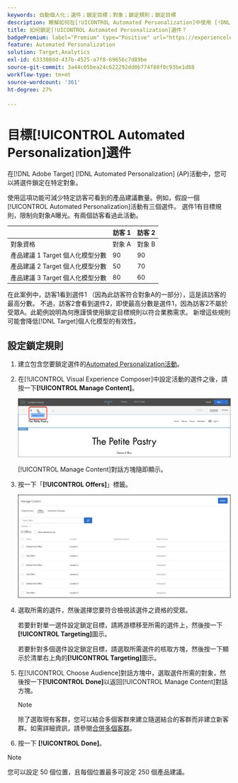 ```yaml
---
keywords: 自動個人化；選件；鎖定目標；對象；鎖定規則；鎖定目標
description: 瞭解如何在[!UICONTROL Automated Personalization]中使用 [!DNL Adobe Target] (AP)活動，將個別優惠方案鎖定在特定對象。
title: 如何鎖定[!UICONTROL Automated Personalization]選件？
badgePremium: label="Premium" type="Positive" url="https://experienceleague.adobe.com/docs/target/using/introduction/intro.html?lang=zh-Hant#premium newtab=true" tooltip="檢視Target Premium包含的內容。"
feature: Automated Personalization
solution: Target,Analytics
exl-id: 633308dd-437b-4525-a7f8-69656c7d89be
source-git-commit: 3a44c05bea24c622292dd0b774f88f0c93be1d88
workflow-type: tm+mt
source-wordcount: '361'
ht-degree: 27%

---
```


# 目標[!UICONTROL Automated Personalization]選件

在[!DNL Adobe Target] [!DNL Automated Personalization] (AP)活動中，您可以將選件鎖定在特定對象。

使用這項功能可減少特定訪客可看到的產品建議數量。例如，假設一個[!UICONTROL Automated Personalization]活動有三個選件。 選件1有目標規則，限制向對象A曝光。有兩個訪客看過此活動。

| | 訪客 1 | 訪客 2 |
|--- |--- |--- |
| 對象資格 | 對象 A | 對象 B |
| 產品建議 1 Target 個人化模型分數 | 90 | 90 |
| 產品建議 2 Target 個人化模型分數 | 50 | 70 |
| 產品建議 3 Target 個人化模型分數 | 80 | 60 |

在此案例中，訪客1看到選件1 （因為此訪客符合對象A的一部分），這是該訪客的最高分數。 不過，訪客2會看到選件2，即使最高分數是選件1，因為訪客2不屬於受眾A。此範例說明為何應謹慎使用鎖定目標規則以符合業務需求。 新增這些規則可能會降低[!DNL Target]個人化模型的有效性。

## 設定鎖定規則

1. 建立包含您要鎖定選件的[Automated Personalization活動](/help/main/c-activities/t-automated-personalization/create-ap-activity.md)。
1. 在[!UICONTROL Visual Experience Composer]中設定活動的選件之後，請按一下&#x200B;**[!UICONTROL Manage Content]**。

   ![管理內容](/help/main/c-activities/t-automated-personalization/assets/manage-content.png)

   [!UICONTROL Manage Content]對話方塊隨即顯示。

1. 按一下「**[!UICONTROL Offers]**」標籤。

   ![產品建議頁面](/help/main/c-activities/t-automated-personalization/assets/manage-content-offers.png)

1. 選取所需的選件，然後選擇您要符合檢視該選件之資格的受眾。

   若要針對單一選件設定鎖定目標，請將游標移至所需的選件上，然後按一下&#x200B;**[!UICONTROL Targeting]**&#x200B;圖示。

   若要針對多個選件設定鎖定目標，請選取所需選件的核取方塊，然後按一下顯示於清單右上角的&#x200B;**[!UICONTROL Targeting]**&#x200B;圖示。

1. 在[!UICONTROL Choose Audience]對話方塊中，選取選件所需的對象，然後按一下&#x200B;**[!UICONTROL Done]**&#x200B;以返回[!UICONTROL Manage Content]對話方塊。

   >[!NOTE]
   >
   >除了選取現有客群，您可以結合多個客群來建立隨選結合的客群而非建立新客群。如需詳細資訊，請參閱[合併多個客群](/help/main/c-target/combining-multiple-audiences.md#concept_A7386F1EA4394BD2AB72399C225981E5)。

1. 按一下 **[!UICONTROL Done]**。

>[!NOTE]
>
>您可以設定 50 個位置，且每個位置最多可設定 250 個產品建議。
